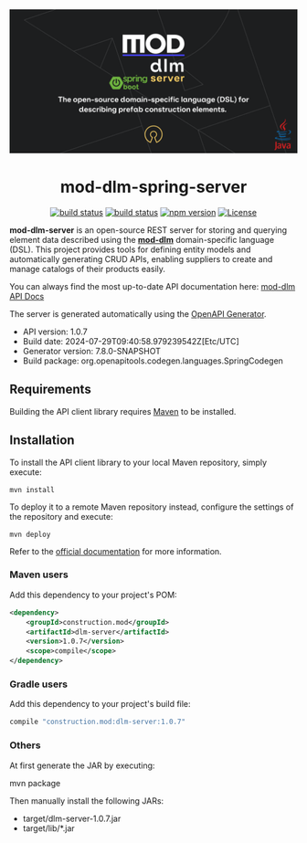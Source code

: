 <div align="center">
    <a href="https://mod.construction/" target="_blank">
        <img src="mod-dlm-spring-server.png" alt="mod-dlm-server-logo"/>
    </a>



# mod-dlm-spring-server

[![build status](https://github.com/mod-construction/mod-dlm/actions/workflows/apidoc.yml/badge.svg)](https://github.com/mod-construction/mod-dlm/actions/workflows/apidoc.yml)
[![build status](https://github.com/mod-construction/mod-dlm/actions/workflows/publish.yml/badge.svg)](https://github.com/mod-construction/mod-dlm/actions/workflows/publish.yml)
[![npm version](https://img.shields.io/npm/v/@mod-construction/mod-dlm/latest)](https://www.npmjs.com/package/@mod-construction/mod-dlm)
[![License](https://img.shields.io/github/license/mod-construction/mod-dlm)](https://opensource.org/licenses/MIT)
</div>

**mod-dlm-server** is an open-source REST server for storing and querying element data described using the **[mod-dlm](https://github.com/mod-construction/mod-dlm)** domain-specific language (DSL).
This project provides tools for defining entity models and automatically generating CRUD APIs, enabling suppliers to create and manage catalogs of their products easily.

You can always find the most up-to-date API documentation here: [mod-dlm API Docs](https://mod-construction.github.io/mod-dlm/)


The server is generated automatically using the  [OpenAPI Generator](https://openapi-generator.tech).

- API version: 1.0.7
- Build date: 2024-07-29T09:40:58.979239542Z[Etc/UTC]
- Generator version: 7.8.0-SNAPSHOT
- Build package: org.openapitools.codegen.languages.SpringCodegen

## Requirements

Building the API client library requires [Maven](https://maven.apache.org/) to be installed.

## Installation

To install the API client library to your local Maven repository, simply execute:

```shell
mvn install
```

To deploy it to a remote Maven repository instead, configure the settings of the repository and execute:

```shell
mvn deploy
```

Refer to the [official documentation](https://maven.apache.org/plugins/maven-deploy-plugin/usage.html) for more information.

### Maven users

Add this dependency to your project's POM:

```xml
<dependency>
    <groupId>construction.mod</groupId>
    <artifactId>dlm-server</artifactId>
    <version>1.0.7</version>
    <scope>compile</scope>
</dependency>
```

### Gradle users

Add this dependency to your project's build file:

```groovy
compile "construction.mod:dlm-server:1.0.7"
```

### Others

At first generate the JAR by executing:

mvn package

Then manually install the following JARs:

* target/dlm-server-1.0.7.jar
* target/lib/*.jar
